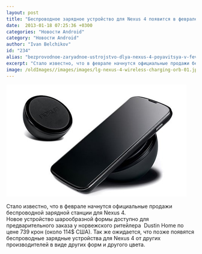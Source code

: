 ```yaml
---
layout: post
title: "Беспроводное зарядное устройство для Nexus 4 появится в феврале"
date:  2013-01-18 07:25:36 +0300
categories: "Новости Android"
category: "Новости Android"
author: "Ivan Belchikov"
id: "234"
alias: "bezprovodnoe-zaryadnoe-ustrojstvo-dlya-nexus-4-poyavitsya-v-fevrale"
excerpt: "Стало известно, что в феврале начнутся официальные продажи беспроводной зарядной станции для Nexus 4. Новое устройство шарообразной формы доступно для предварительного заказа у норвежского ритейлера  Dustin Home по цене 739 крон (около 114$ США). Так же ожидается, что позже появятся беспроводные зарядные устройства для Nexus 4 от других производителей в виде других форм и другого цвета."
image: /oldImages//images/images/lg-nexus-4-wireless-charging-orb-01.jpg
---
```

<img  src="/oldImages/images/images/lg-nexus-4-wireless-charging-orb-01.jpg" alt="Android Central" >

Стало известно, что в феврале начнутся официальные продажи беспроводной зарядной станции для Nexus 4. Новое устройство шарообразной формы доступно для предварительного заказа у норвежского ритейлера  Dustin Home по цене 739 крон (около 114$ США). Так же ожидается, что позже появятся беспроводные зарядные устройства для Nexus 4 от других производителей в виде других форм и другого цвета.
